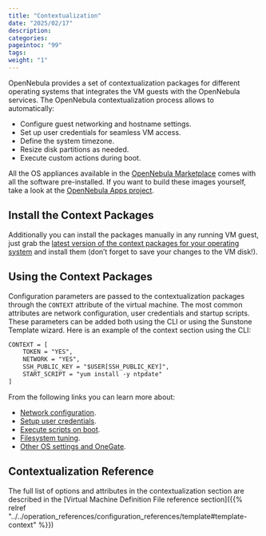 ```yaml
---
title: "Contextualization"
date: "2025/02/17"
description:
categories:
pageintoc: "99"
tags:
weight: "1"
---
```


<a id="kvm-contextualization"></a>

<!--# Open Cloud Contextualization -->

OpenNebula provides a set of contextualization packages for different operating systems that integrates the VM guests with the OpenNebula services. The OpenNebula contextualization process allows to automatically:

* Configure guest networking and hostname settings.
* Set up user credentials for seamless VM access.
* Define the system timezone.
* Resize disk partitions as needed.
* Execute custom actions during boot.

All the OS appliances available in the [OpenNebula Marketplace](https://marketplace.opennebula.io/appliance) comes with all the software pre-installed. If you want to build these images yourself, take a look at the [OpenNebula Apps project](https://github.com/OpenNebula/one-apps).

## Install the Context Packages

Additionally you can install the packages manually in any running VM guest, just grab the [latest version of the context packages for your operating system](https://github.com/OpenNebula/one-apps/releases) and install them (don’t forget to save your changes to the VM disk!).

## Using the Context Packages

Configuration parameters are passed to the contextualization packages through the `CONTEXT` attribute of the virtual machine. The most common attributes are network configuration, user credentials and startup scripts. These parameters can be added both using the CLI or using the Sunstone Template wizard. Here is an example of the context section using the CLI:

```default
CONTEXT = [
    TOKEN = "YES",
    NETWORK = "YES",
    SSH_PUBLIC_KEY = "$USER[SSH_PUBLIC_KEY]",
    START_SCRIPT = "yum install -y ntpdate"
]
```

From the following links you can learn more about:

* [Network configuration](https://github.com/OpenNebula/one-apps/wiki/linux_feature#network-configuration).
* [Setup user credentials](https://github.com/OpenNebula/one-apps/wiki/linux_feature#user-credentials).
* [Execute scripts on boot](https://github.com/OpenNebula/one-apps/wiki/linux_feature#execute-scripts-on-boot).
* [Filesystem tuning](https://github.com/OpenNebula/one-apps/wiki/linux_feature#file-system-configuration).
* [Other OS settings and OneGate](https://github.com/OpenNebula/one-apps/wiki/linux_feature#other-system-configuration).

## Contextualization Reference

The full list of options and attributes in the contextualization section are described in the [Virtual Machine Definition File reference section]({{% relref "../../operation_references/configuration_references/template#template-context" %}})

